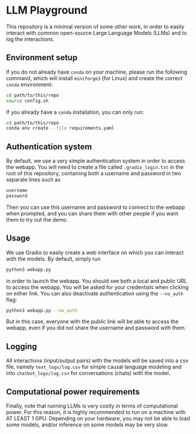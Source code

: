 # LLM Playground

This repository is a minimal version of some other work, in order to easily interact with common open-source 
Large Language Models (LLMs) and to log the interactions.

## Environment setup

If you do not already have `conda` on your machine, please run the following command, which will install
`miniforge3` (for Linux) and create the correct `conda` environment:

```sh
cd path/to/this/repo
source config.sh
```

If you already have a `conda` installation, you can only run:

```sh
cd path/to/this/repo
conda env create --file requirements.yaml
```

## Authentication system

By default, we use a very simple authentication system in order to access the webapp. You will need to create
a file called `.gradio_login.txt` in the root of this repository, containing both a username and password
in two separate lines such as

```txt
username
password
````

Then you can use this username and password to connect to the webapp when prompted, and you can share them
with other people if you want them to try out the demo.

## Usage

We use Gradio to easily create a web interface on which you can interact with the models. By default,
simply run

```sh
python3 webapp.py
```

in order to launch the webapp. You should see both a local and public URL to access the webapp. 
You will be asked for your credentials when clicking on either link. You can also deactivate authentication 
using the `--no_auth` flag:

```sh
python3 webapp.py --no_auth
```

But in this case, everyone with the public link will be able to access the webapp, even if you did not share 
the username and password with them.

## Logging

All interactions (input/output pairs) with the models will be saved into a csv file, namely `text_logs/log.csv`
for simple causal language modeling and into `chatbot_logs/log.csv` for conversations (chats) with the model.

## Computational power requirements

Finally, note that running LLMs is very costly in terms of computational power. For this reason, it is highly
recommended to run on a machine with AT LEAST 1 GPU. Depending on your hardware, you may not be able to load
some models, and/or inference on some models may be very slow.
